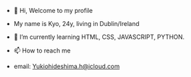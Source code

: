 - 👋 Hi, Welcome to my profile
-  My name is Kyo, 24y, living in Dublin/Ireland

- 🌱 I’m currently learning HTML, CSS, JAVASCRIPT, PYTHON.


- 📫 How to reach me 
- email: Yukiohideshima.h@icloud.com

<!---
QuaseAnonimo/QuaseAnonimo is a ✨ special ✨ repository because its `README.md` (this file) appears on your GitHub profile.
You can click the Preview link to take a look at your changes.
--->
